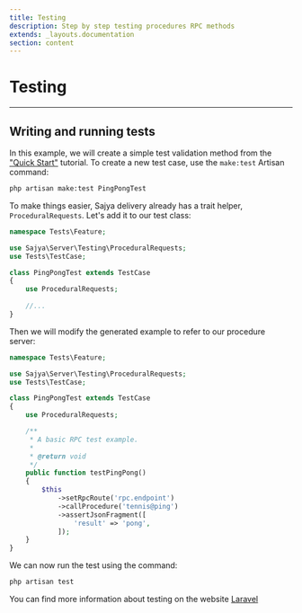 ```yaml
---
title: Testing
description: Step by step testing procedures RPC methods
extends: _layouts.documentation
section: content
---
```


# Testing

----

## Writing and running tests

In this example, we will create a simple test validation method from the ["Quick Start"](/docs/quickstart) tutorial. To create a new test case, use the `make:test` Artisan command:

```bash
php artisan make:test PingPongTest
```

To make things easier, Sajya delivery already has a trait helper, `ProceduralRequests`. Let's add it to our test class:

```php
namespace Tests\Feature;

use Sajya\Server\Testing\ProceduralRequests;
use Tests\TestCase;

class PingPongTest extends TestCase
{
    use ProceduralRequests;
    
    //...
}
```

Then we will modify the generated example to refer to our procedure server:

```php
namespace Tests\Feature;

use Sajya\Server\Testing\ProceduralRequests;
use Tests\TestCase;

class PingPongTest extends TestCase
{
    use ProceduralRequests;

    /**
     * A basic RPC test example.
     *
     * @return void
     */
    public function testPingPong()
    {
        $this
            ->setRpcRoute('rpc.endpoint')
            ->callProcedure('tennis@ping')
            ->assertJsonFragment([
                'result' => 'pong',
            ]);
    }
}
```

We can now run the test using the command:

```bash
php artisan test
```

You can find more information about testing on the website [Laravel](https://laravel.com/docs/testing)
